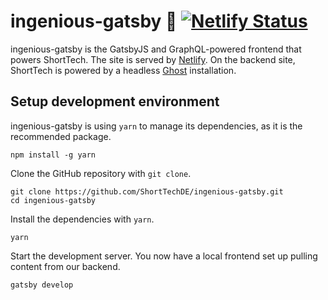 # ingenious-gatsby 👾 [![Netlify Status](https://api.netlify.com/api/v1/badges/9882de2b-16a4-408b-94de-a354c2cd91e7/deploy-status)](https://app.netlify.com/sites/shorttech/deploys)

ingenious-gatsby is the GatsbyJS and GraphQL-powered frontend that powers ShortTech. The site is served by [Netlify](https://www.netlify.com/).
On the backend site, ShortTech is powered by a headless [Ghost](https://ghost.org/) installation.

## Setup development environment
ingenious-gatsby is using `yarn` to manage its dependencies, as it is the recommended package. 
```
npm install -g yarn
````

Clone the GitHub repository with `git clone`.
```
git clone https://github.com/ShortTechDE/ingenious-gatsby.git
cd ingenious-gatsby
```

Install the dependencies with `yarn`.
```
yarn
```

Start the development server. You now have a local frontend set up pulling content from our backend.
```
gatsby develop
```
